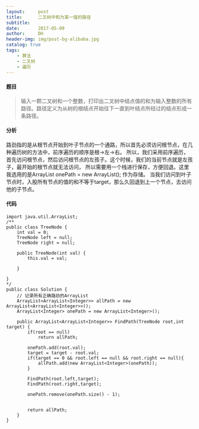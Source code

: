 ```yaml
---
layout:     post
title:      二叉树中和为某一值的路径
subtitle:   
date:       2017-05-09
author:     DH
header-img: img/post-bg-alibaba.jpg 
catalog: true
tags:
    - 算法
    - 二叉树
    - 遍历
---
```

#### 题目

>输入一颗二叉树和一个整数，打印出二叉树中结点值的和为输入整数的所有路径。路径定义为从树的根结点开始往下一直到叶结点所经过的结点形成一条路径。

#### 分析

路劲指的是从根节点开始到叶子节点的一个通路，所以首先必须访问根节点，在几种遍历树的方法中，前序遍历的顺序是根->左->右。
所以，我们采用前序遍历，首先访问根节点，然后访问根节点的左孩子。这个时候，我们的当前节点就是左孩子，最开始的根节点就无法访问，
所以需要用一个栈进行保存，方便回退。这里我选用的是ArrayList<Integer> onePath = new ArrayList<Integer>(); 作为存储。 
当我们访问到叶子节点时，入股所有节点的值的和不等于target，那么久回退到上一个节点，去访问他的子节点。

#### 代码

```
import java.util.ArrayList;
/**
public class TreeNode {
    int val = 0;
    TreeNode left = null;
    TreeNode right = null;

    public TreeNode(int val) {
        this.val = val;

    }

}
*/
public class Solution {
    // 记录所有正确路劲的ArrayList
    ArrayList<ArrayList<Integer>> allPath = new ArrayList<ArrayList<Integer>>();
    ArrayList<Integer> onePath = new ArrayList<Integer>();

    public ArrayList<ArrayList<Integer>> FindPath(TreeNode root,int target) {
        if(root == null)
            return allPath;

        onePath.add(root.val);
        target = target - root.val;
        if(target == 0 && root.left == null && root.right == null){
            allPath.add(new ArrayList<Integer>(onePath));
        }

        FindPath(root.left,target);
        FindPath(root.right,target);

        onePath.remove(onePath.size() - 1);


        return allPath;
    }
}		

```
